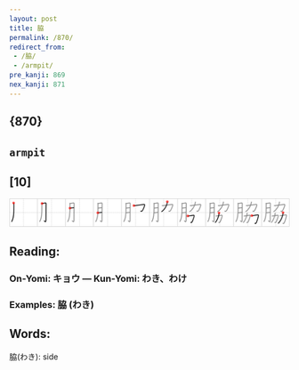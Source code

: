 ```yaml
---
layout: post
title: 脇
permalink: /870/
redirect_from:
 - /脇/
 - /armpit/
pre_kanji: 869
nex_kanji: 871
---
```


## {870}

## `armpit`

## [10]

<div class="stroke"><img src="../images/E88487.png" /></div>

## Reading:

### On-Yomi: キョウ &mdash; Kun-Yomi: わき、わけ

### Examples: 脇 (わき)

## Words:

脇(わき): side
